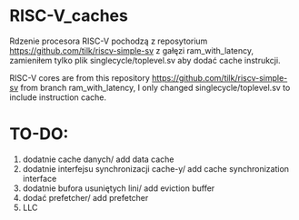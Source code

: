 # RISC-V_caches

Rdzenie procesora RISC-V pochodzą z reposytorium https://github.com/tilk/riscv-simple-sv z gałęzi ram_with_latency,
zamieniłem tylko plik singlecycle/toplevel.sv aby dodać cache instrukcji.

RISC-V cores are from this repository https://github.com/tilk/riscv-simple-sv from branch ram_with_latency,
I only changed singlecycle/toplevel.sv to include instruction cache. 

# TO-DO:

1. dodatnie cache danych/ add data cache
2. dodatnie interfejsu synchronizacji cache-y/ add cache synchronization interface
3. dodatnie bufora usuniętych lini/ add eviction buffer
4. dodać prefetcher/ add prefetcher
5. LLC